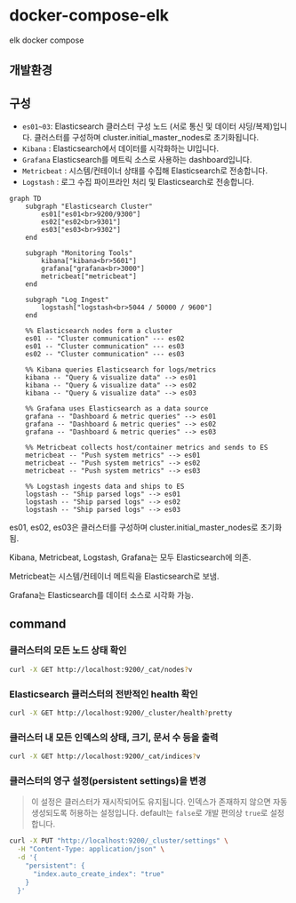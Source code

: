 # docker-compose-elk

elk docker compose

## 개발환경

## 구성

- `es01~03`: Elasticsearch 클러스터 구성 노드 (서로 통신 및 데이터 샤딩/복제)입니다. 클러스터를 구성하며 cluster.initial_master_nodes로 초기화됩니다.
- `Kibana` : Elasticsearch에서 데이터를 시각화하는 UI입니다.
- `Grafana`	Elasticsearch를 메트릭 소스로 사용하는 dashboard입니다.
- `Metricbeat` : 시스템/컨테이너 상태를 수집해 Elasticsearch로 전송합니다.
- `Logstash` : 로그 수집 파이프라인 처리 및 Elasticsearch로 전송합니다.

```mermaid
graph TD
    subgraph "Elasticsearch Cluster"
        es01["es01<br>9200/9300"]
        es02["es02<br>9301"]
        es03["es03<br>9302"]
    end

    subgraph "Monitoring Tools"
        kibana["kibana<br>5601"]
        grafana["grafana<br>3000"]
        metricbeat["metricbeat"]
    end

    subgraph "Log Ingest"
        logstash["logstash<br>5044 / 50000 / 9600"]
    end

    %% Elasticsearch nodes form a cluster
    es01 -- "Cluster communication" --- es02
    es01 -- "Cluster communication" --- es03
    es02 -- "Cluster communication" --- es03

    %% Kibana queries Elasticsearch for logs/metrics
    kibana -- "Query & visualize data" --> es01
    kibana -- "Query & visualize data" --> es02
    kibana -- "Query & visualize data" --> es03

    %% Grafana uses Elasticsearch as a data source
    grafana -- "Dashboard & metric queries" --> es01
    grafana -- "Dashboard & metric queries" --> es02
    grafana -- "Dashboard & metric queries" --> es03

    %% Metricbeat collects host/container metrics and sends to ES
    metricbeat -- "Push system metrics" --> es01
    metricbeat -- "Push system metrics" --> es02
    metricbeat -- "Push system metrics" --> es03

    %% Logstash ingests data and ships to ES
    logstash -- "Ship parsed logs" --> es01
    logstash -- "Ship parsed logs" --> es02
    logstash -- "Ship parsed logs" --> es03
```



es01, es02, es03은 클러스터를 구성하며 cluster.initial_master_nodes로 초기화됨.

Kibana, Metricbeat, Logstash, Grafana는 모두 Elasticsearch에 의존.

Metricbeat는 시스템/컨테이너 메트릭을 Elasticsearch로 보냄.

Grafana는 Elasticsearch를 데이터 소스로 시각화 가능.


## command

### 클러스터의 모든 노드 상태 확인

```bash
curl -X GET http://localhost:9200/_cat/nodes?v
```

### Elasticsearch 클러스터의 전반적인 health 확인

```bash
curl -X GET http://localhost:9200/_cluster/health?pretty
```

### 클러스터 내 모든 인덱스의 상태, 크기, 문서 수 등을 출력

```bash
curl -X GET http://localhost:9200/_cat/indices?v
```

### 클러스터의 영구 설정(persistent settings)을 변경

> 이 설정은 클러스터가 재시작되어도 유지됩니다. 인덱스가 존재하지 않으면 자동 생성되도록 허용하는 설정입니다. default는 `false`로 개발 편의상 `true`로 설정합니다.

```bash
curl -X PUT "http://localhost:9200/_cluster/settings" \
  -H "Content-Type: application/json" \
  -d '{
    "persistent": {
      "index.auto_create_index": "true"
    }
  }'
```
